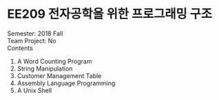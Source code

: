 # EE209 전자공학을 위한 프로그래밍 구조

Semester: 2018 Fall <br/>
Team Project: No <br/>
Contents 
1. A Word Counting Program
2. String Manipulation
3. Customer Management Table
4. Assembly Language Programming
5. A Unix Shell
